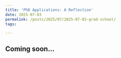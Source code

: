 ```yaml
---
title: 'PhD Applications: A Reflection'
date: 2025-07-03
permalink: /posts/2025/07/2025-07-03-grad-school/
tags:

---
```


Coming soon...
------

